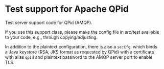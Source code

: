 # Test support for Apache QPid

Test server support code for QPid (AMQP).

If you use this support class, please make the config file in src/test available to your code, e.g., through copying/adjusting.

In addition to the plaintext configuration, there is also a `secCfg`, which binds a Java keystore (RSA, JKS format as requested by QPid) with a certificate with alias `qpid` and plaintext password to the AMQP server port to enable TLS.

